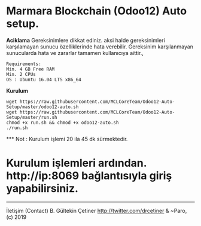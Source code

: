 # Marmara Blockchain (Odoo12) Auto setup.


**Aciklama**
Gereksinimlere dikkat ediniz. aksi halde gereksinimleri karşılamayan sunucu özelliklerinde hata verebilir. Gereksinim karşılanmayan sunucularda hata ve zararlar tamamen kullanıcıya aittir.,
```
Requirements:
Min. 4 GB Free RAM
Min. 2 CPUs
OS : Ubuntu 16.04 LTS x86_64
```

**Kurulum** 
```
wget https://raw.githubusercontent.com/MCLCoreTeam/Odoo12-Auto-Setup/master/odoo12-auto.sh
wget https://raw.githubusercontent.com/MCLCoreTeam/Odoo12-Auto-Setup/master/run.sh
chmod +x run.sh && chmod +x odoo12-auto.sh
./run.sh
```
*** Not : Kurulum işlemi 20 ila 45 dk sürmektedir. 

# Kurulum işlemleri ardından. http://ip:8069 bağlantısıyla giriş yapabilirsiniz.

----------------------------------------------------------------------------
İletişim (Contact) B. Gültekin Çetiner http://twitter.com/drcetiner &
~Paro, (c) 2019
